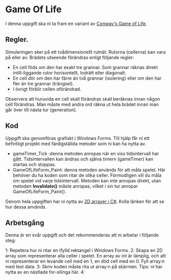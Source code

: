 # Game Of Life

I denna uppgift ska ni ta fram en variant av [Conway's Game of Life](https://en.wikipedia.org/wiki/Conway%27s_Game_of_Life).

## Regler.

Simuleringen sker på ett tvådimensionellt rutnät. Rutorna (cellerna) kan vara på eller av. Brädets utseende förändras enligt följande regler:

+ En cell föds om den har exakt tre grannar. Som grannar räknas direkt intill-liggande rutor horisontellt, lodrätt eller diagonalt.
+ En cell dör om den har färre än två grannar (isolering) eller om den har fler än tre grannar (trängsel).
+ I övrigt förblir cellen oförändrad. 

Observera att huruvida en cell skall förändras skall beräknas innan någon cell förändras. Man måste med andra ord räkna ut hela brädet innan man går över till nästa tur (generation).

## Kod
Uppgift ska genomföras grafiskt i Windows Forms. Till hjälp får ni ett befintligt projekt med färdigställda metoder som ni kan ha nytta av. 

+ gameTimer_Tick :denna metoden anropas när en viss tidsintervall har gått. Tidsintervallen kan ändras och själva timern (gameTimer) kan startas och stoppas.
+ GameOfLifeForm_Paint: denna metoden används för att måla spelet. Här behöver du ha koden som ritar de olika celler. Förmodligen vill du måla om spelet vid varje tidsintervall. Metoden kan inte anropas direkt, utan metoden **Invalidate()** måste anropas, vilket i sin tur anropar GameOfLifeForm_Paint().   

Genom hela uppgiften har ni nytta av [2D arrayer i C#](https://docs.microsoft.com/en-us/dotnet/csharp/programming-guide/arrays/multidimensional-arrays). Kolla länken för att se hur dessa används.

## Arbetsgång

Denna är en svår uppgift och det rekommenderas att ni arbetar i följande steg:

1: Repetera hur ni ritar en ifylld rektangel i Windows Forms.
2: Skapa en 2D array som representerar alla celler i spelet. En array av int är lämplig, och att ni representerar en levande cell med en 1, en död cell med en 0. Fyll array:n med test data.
3: Skriv koden måste rita ut array:n på skärmen. Tips: ni har nytta av en nästlade for-sliinga här.
4: 


